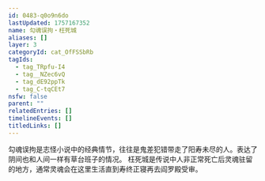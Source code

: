 ```yaml
---
id: 0483-q0o9n6do
lastUpdated: 1757167352
name: 勾魂误拘・枉死城
aliases: []
layer: 3
categoryId: cat_OfFSSbRb
tagIds:
  - tag_TRpfu-I4
  - tag__NZec6vQ
  - tag_dE92ppTk
  - tag_C-tqCEt7
nsfw: false
parent: ""
relatedEntries: []
timelineEvents: []
titledLinks: []
---
```


勾魂误拘是志怪小说中的经典情节，往往是鬼差犯错带走了阳寿未尽的人。表达了阴间也和人间一样有草台班子的情况。 枉死城是传说中人非正常死亡后灵魂驻留的地方，通常灵魂会在这里生活直到寿终正寝再去阎罗殿受审。